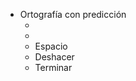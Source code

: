 - Ortografía con predicción<meta data-spell-branch  data-spell-update-dyn-onchange>
    - <meta data-dyn="spell-word-prediction" data-words-file="trees/Spell_Prediction/es-subtlex-esp.json" data-max-nodes="3" data-spell-finish>
    - <meta data-dyn="spell-letter-prediction" data-words-file="trees/Spell_Prediction/es-subtlex-esp.json">
	- Espacio <meta data-spell-letter=" ">
	- Deshacer <meta data-spell-delchar>
	- Terminar <meta data-spell-finish>
